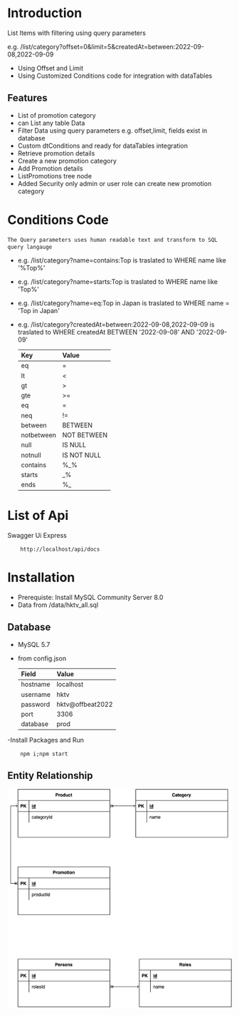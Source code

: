  # Introduction

List Items with filtering using query parameters 

e.g. /list/category?offset=0&limit=5&createdAt=between:2022-09-08,2022-09-09
- Using Offset and Limit 
- Using Customized Conditions code for integration with dataTables 

## Features
- List of promotion category
 - can List any table Data
 - Filter Data using query parameters e.g. offset,limit, fields exist in database
 - Custom dtConditions and ready for dataTables integration
- Retrieve promotion details
- Create a new promotion category
- Add Promotion details
- ListPromotions tree node
- Added Security only admin or user role can create new promotion category



# Conditions Code
    
    The Query parameters uses human readable text and transform to SQL query langauge
    
-  e.g. /list/category?name=contains:Top is traslated to WHERE name like '%Top%'
-  e.g. /list/category?name=starts:Top is traslated to WHERE name like 'Top%'
-  e.g. /list/category?name=eq:Top in Japan is traslated to WHERE name = 'Top in Japan'
-  e.g. /list/category?createdAt=between:2022-09-08,2022-09-09 is traslated to WHERE createdAt BETWEEN '2022-09-08' AND '2022-09-09'


    | Key | Value |
    | ------ | ------ |
    | eq | = | 
    | lt | <|
    | gt | >|
    | gte | >=|
    | eq | =|
    | neq | !=|
    | between | BETWEEN|
    | notbetween | NOT BETWEEN|
    | null | IS NULL|
    | notnull | IS NOT NULL|
    | contains | %_%|
    | starts | _%|
    | ends | %_|
    

# List of Api
Swagger Ui Express 

```
    http://localhost/api/docs
```
    
# Installation

- Prerequiste: Install MySQL Community Server 8.0
- Data from /data/hktv_all.sql 
    
## Database
- MySQL 5.7
- from config.json

    | Field | Value |
    | ------ | ------ |
    | hostname | localhost | 
    | username | hktv | 
    | password | hktv@offbeat2022 | 
    | port | 3306 | 
    | database | prod | 

-Install Packages and Run 

```
    npm i;npm start 
```

## Entity Relationship
![alt text](https://github.com/calawhkbu/product/blob/main/hktv_product_offbrea_er.jpg?raw=true)
